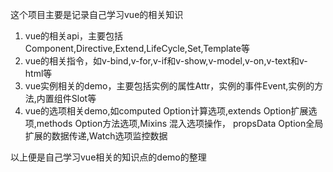 这个项目主要是记录自己学习vue的相关知识

1. vue的相关api，主要包括Component,Directive,Extend,LifeCycle,Set,Template等
2. vue的相关指令，如v-bind,v-for,v-if和v-show,v-model,v-on,v-text和v-html等
3. vue实例相关的demo，主要包括实例的属性Attr，实例的事件Event,实例的方法,内置组件Slot等
4. vue的选项相关demo,如computed Option计算选项,extends Option扩展选项,methods Option方法选项,Mixins 混入选项操作，
    propsData Option全局扩展的数据传递,Watch选项监控数据

以上便是自己学习vue相关的知识点的demo的整理
